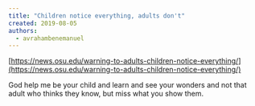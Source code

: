 ```yaml
---
title: "Children notice everything, adults don't"
created: 2019-08-05
authors: 
  - avrahambenemanuel
---
```


[https://news.osu.edu/warning-to-adults-children-notice-everything/](https://news.osu.edu/warning-to-adults-children-notice-everything/)

God help me be your child and learn and see your wonders and not that adult who thinks they know, but miss what you show them.
